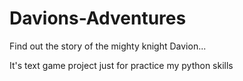 # Davions-Adventures
Find out the story of the mighty knight Davion...

It's text game project just for practice my python skills
